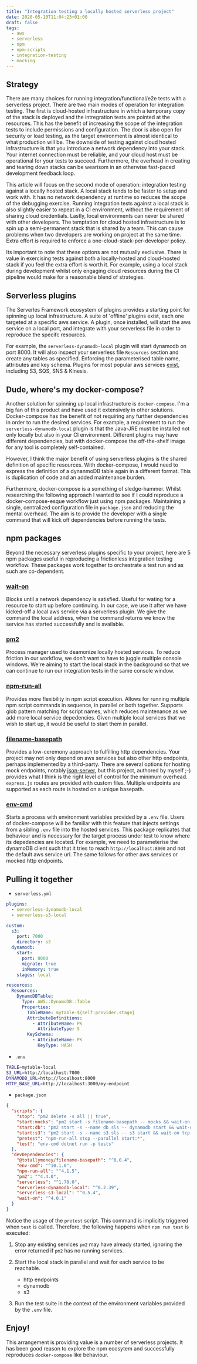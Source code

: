 ```yaml
---
title: "Integration testing a locally hosted serverless project"
date: 2020-05-10T11:04:23+01:00
draft: false
tags:
  - aws
  - serverless
  - npm
  - npm-scripts
  - integration-testing
  - mocking
---
```


## Strategy

There are many choices for running integration/functional/e2e tests with a serverless project.
There are two main modes of operation for integration testing.
The first is cloud-hosted infrastructure in which a temporary copy of the stack is deployed
and the intregration tests are pointed at the resources.
This has the benefit of increasing the scope of the integration tests to include
permissions and configuration.
The door is also open for security or load testing, as the target environment is almost
identical to what production will be.
The downside of testing against cloud hosted infrastructure is that you introduce a network
dependency into your stack. Your internet connection must be reliable, and your cloud
host must be operational for your tests to succeed.
Furthermore, the overhead in creating and tearing down stacks can be wearisom in an otherwise
fast-paced development feedback loop.

This article will focus on the second mode of operation:
integration testing against a locally hosted stack.
A local stack tends to be faster to setup and work with.
It has no network dependency at runtime so reduces the scope of the debugging exercise.
Running integration tests against a local stack is also slightly easier to repeat in
a CI environment, without the requirement of sharing cloud credentials.
Lastly, local environments can never be shared with other developers.
The temptation for cloud hosted infrastructure is to spin up a semi-permanent stack
that is shared by a team. This can cause problems when two developers are working on project
at the same time. Extra effort is required to enforce a one-cloud-stack-per-developer policy.

Its important to note that these options are not mutually exclusive.
There is value in exercising tests against both a locally-hosted and cloud-hosted
stack if you feel the extra effort is worth it. For example, using a local stack during
development whilst only engaging cloud resources during the CI pipeline would make for a
reasonable blend of strategies.

## Serverless plugins

The Serverles Framework ecosystem of plugins provides a starting point for spinning up
local infrastructure. A suite of 'offline' plugins exist, each one targeted at a specific
aws service. A plugin, once installed, will start the aws service on a local port, and
integrate with your serverless file in order to reproduce the specifc resources.

For example, the `serverless-dynamodb-local` plugin will start dynamodb on port 8000.
It will also inspect your serverless file `Resources` section and create any tables
as specified. Enforcing the parameterised table name, attributes and key schema.
Plugins for most popular aws services [exist](https://github.com/topics/serverless-offline),
including S3, SQS, SNS & Kinesis.

## Dude, where's my docker-compose?

Another solution for spinning up local infrastructure is `docker-compose`.
I'm a big fan of this product and have used it extensively in other solutions.
Docker-compose has the benefit of not requiring any further dependencies in
order to run the desired services. For example, a requirement to run the
`serverless-dynamodb-local` plugin is that the Java-JRE must be installed
not only locally but also in your CI environment. Different plugins may have
different dependencies, but with docker-compose the off-the-shelf image for any
tool is completely self-contained.

However, I think the major benefit of using serverless plugins is the shared
definition of specific resources. With docker-compose, I would need to express
the definition of a dynanmoDB table again in a different format. This is
duplication of code and an added maintenance burden.

Furthermore, docker-compose is a something of sledge-hammer. Whilst researching
the following approach I wanted to see if I could reproduce a docker-compose-esque
workflow just using npm packages. Maintaining a single, centralized configuration
file in `package.json` and reducing the mental overhead. The aim is to provide
the developer with a single command that will kick off dependencies before running
the tests.

## npm packages

Beyond the necessary serverless plugins specific to your project,
here are 5 npm packages useful in reproducing a frictionless integration testing
workflow. These packages work together to orchestrate a test run and as such are
co-dependent.

### [wait-on](https://www.npmjs.com/package/wait-on)

Blocks until a network dependency is satisfied. Useful for wating
for a resource to start up before continuing. In our case, we use it after we have
kicked-off a local aws service via a serverless plugin. We give the command the
local address, when the command returns we know the service has started
successfully and is available.

### [pm2](https://www.npmjs.com/package/pm2)

Process manager used to deamonize locally hosted services.
To reduce friction in our workflow, we don't want to have to juggle multiple
console windows. We're aiming to start the local stack in the background so that
we can continue to run our integration tests in the same console window.

### [npm-run-all](https://www.npmjs.com/package/npm-run-all)

Provides more flexibility in npm script execution. Allows for running multiple
npm script commands in sequence, in parallel or both together. Supports
glob pattern matching for script names, which reduces maintenance as we add more
local service depedencies. Given multiple local services that we
wish to start up, it would be useful to start them in parallel.

### [filename-basepath](https://www.npmjs.com/package/@totallymoney/filename-basepath)

Provides a low-ceremony approach to fulfilling http dependencies. Your project
may not only depend on aws services but also other http endpoints,
perhaps implemented by a third-party. There are several options for hosting mock endpoints,
notably [json-server](https://www.npmjs.com/package/json-server), but this project,
authored by myself ;-) provides what I think is the right level of control for the
minimum overhead. `express.js` routes are provided with custom files. Multiple endpoints
are supported as each route is hosted on a unique basepath.

### [env-cmd](https://www.npmjs.com/package/env-cmd)

Starts a process with environment variables provided by a `.env` file. Users of
docker-compose will be familiar with this feature that injects settings from a sibling `.env`
file into the hosted services. This package replicates that behaviour and is necessary
for the target process under test to know where its depedencies are located. For example,
we need to parameterise the dynamoDB client such that it tries to reach `http://localhost:8000`
and not the default aws service url. The same follows for other aws services or mocked http
endpoints.

## Pulling it together

- `serverless.yml`

```yml
plugins:
  - serverless-dynamodb-local
  - serverless-s3-local

custom:
  s3:
    port: 7000
    directory: s3
  dynamodb:
    start:
      port: 8000
      migrate: true
      inMemory: true
    stages: local

resources:
  Resources:
    DynamoDBTable:
      Type: AWS::DynamoDB::Table
      Properties:
        TableName: mytable-${self:provider.stage}
        AttributeDefinitions:
          - AttributeName: PK
            AttributeType: S
        KeySchema:
          - AttributeName: PK
            KeyType: HASH
```

- `.env`

```bash
TABLE=mytable-local
S3_URL=http://localhost:7000
DYNAMODB_URL=http://localhost:8000
HTTP_BASE_URL=http://localhost:3000/my-endpoint
```

- `package.json`

```json
{
  "scripts": {
    "stop": "pm2 delete -s all || true",
    "start:mocks": "pm2 start -s filename-basepath -- mocks && wait-on tcp:3000",
    "start:db": "pm2 start -s --name db sls -- dynamodb start && wait-on tcp:8000",
    "start:s3": "pm2 start -s --name s3 sls -- s3 start && wait-on tcp:7000",
    "pretest": "npm-run-all stop --parallel start:*",
    "test": "env-cmd dotnet run -p tests"
  },
  "devDependencies": {
    "@totallymoney/filename-basepath": "^0.0.4",
    "env-cmd": "^10.1.0",
    "npm-run-all": "^4.1.5",
    "pm2": "^4.4.0",
    "serverless": "^1.70.0",
    "serverless-dynamodb-local": "^0.2.39",
    "serverless-s3-local": "^0.5.4",
    "wait-on": "^4.0.1"
  }
}
```

Notice the usage of the `pretest` script. This command is implicitly triggered when `test` is called.
Therefore, the following happens when `npm run test` is executed:

1. Stop any existing services `pm2` may have already started,
   ignoring the error returned if `pm2` has no running services.
2. Start the local stack in parallel and wait for each service to be reachable.

   - http endpoints
   - dynamodb
   - s3

3. Run the test suite in the context of the environment variables provided by the `.env` file.

## Enjoy!

This arrangement is providing value is a number of serverless projects. It has been good reason
to explore the npm ecosytem and successfully reproduces `docker-compose` like behaviour.
